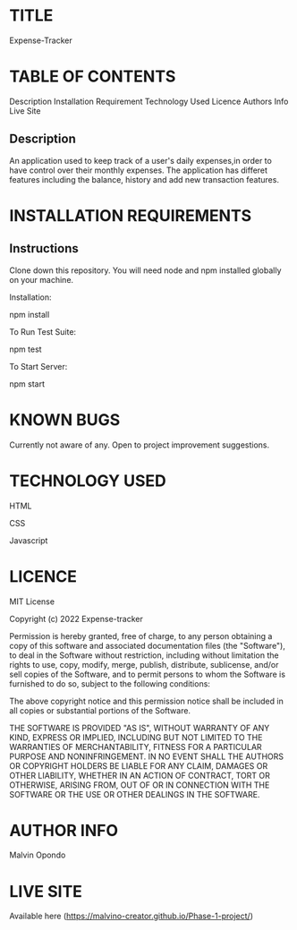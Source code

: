 # TITLE

Expense-Tracker

# TABLE OF CONTENTS

Description
Installation Requirement
Technology Used
Licence
Authors Info
Live Site

## Description
An application used to keep track of a user's daily expenses,in order to have control over their monthly expenses.
The application has differet features including the balance, history and add new transaction features.

# INSTALLATION REQUIREMENTS
## Instructions
Clone down this repository. You will need node and npm installed globally on your machine.

Installation:

npm install

To Run Test Suite:

npm test

To Start Server:

npm start

# KNOWN BUGS

Currently not aware of any. Open to project improvement suggestions.


# TECHNOLOGY USED
HTML

CSS

Javascript


# LICENCE
MIT License

Copyright (c) 2022 Expense-tracker

Permission is hereby granted, free of charge, to any person obtaining a copy
of this software and associated documentation files (the "Software"), to deal
in the Software without restriction, including without limitation the rights
to use, copy, modify, merge, publish, distribute, sublicense, and/or sell
copies of the Software, and to permit persons to whom the Software is
furnished to do so, subject to the following conditions:

The above copyright notice and this permission notice shall be included in all
copies or substantial portions of the Software.

THE SOFTWARE IS PROVIDED "AS IS", WITHOUT WARRANTY OF ANY KIND, EXPRESS OR
IMPLIED, INCLUDING BUT NOT LIMITED TO THE WARRANTIES OF MERCHANTABILITY,
FITNESS FOR A PARTICULAR PURPOSE AND NONINFRINGEMENT. IN NO EVENT SHALL THE
AUTHORS OR COPYRIGHT HOLDERS BE LIABLE FOR ANY CLAIM, DAMAGES OR OTHER
LIABILITY, WHETHER IN AN ACTION OF CONTRACT, TORT OR OTHERWISE, ARISING FROM,
OUT OF OR IN CONNECTION WITH THE SOFTWARE OR THE USE OR OTHER DEALINGS IN THE
SOFTWARE.

# AUTHOR INFO
Malvin Opondo

# LIVE SITE
Available here (https://malvino-creator.github.io/Phase-1-project/)
